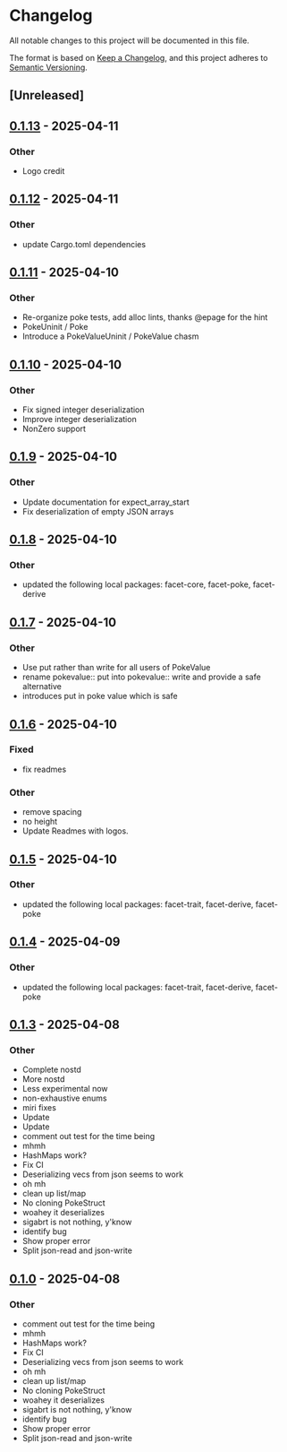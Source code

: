 # Changelog

All notable changes to this project will be documented in this file.

The format is based on [Keep a Changelog](https://keepachangelog.com/en/1.0.0/),
and this project adheres to [Semantic Versioning](https://semver.org/spec/v2.0.0.html).

## [Unreleased]

## [0.1.13](https://github.com/facet-rs/facet/compare/facet-json-read-v0.1.12...facet-json-read-v0.1.13) - 2025-04-11

### Other

- Logo credit

## [0.1.12](https://github.com/facet-rs/facet/compare/facet-json-read-v0.1.11...facet-json-read-v0.1.12) - 2025-04-11

### Other

- update Cargo.toml dependencies

## [0.1.11](https://github.com/facet-rs/facet/compare/facet-json-read-v0.1.10...facet-json-read-v0.1.11) - 2025-04-10

### Other

- Re-organize poke tests, add alloc lints, thanks @epage for the hint
- PokeUninit / Poke
- Introduce a PokeValueUninit / PokeValue chasm

## [0.1.10](https://github.com/facet-rs/facet/compare/facet-json-read-v0.1.9...facet-json-read-v0.1.10) - 2025-04-10

### Other

- Fix signed integer deserialization
- Improve integer deserialization
- NonZero support

## [0.1.9](https://github.com/facet-rs/facet/compare/facet-json-read-v0.1.8...facet-json-read-v0.1.9) - 2025-04-10

### Other

- Update documentation for expect_array_start
- Fix deserialization of empty JSON arrays

## [0.1.8](https://github.com/facet-rs/facet/compare/facet-json-read-v0.1.7...facet-json-read-v0.1.8) - 2025-04-10

### Other

- updated the following local packages: facet-core, facet-poke, facet-derive

## [0.1.7](https://github.com/facet-rs/facet/compare/facet-json-read-v0.1.6...facet-json-read-v0.1.7) - 2025-04-10

### Other

- Use put rather than write for all users of PokeValue
- rename pokevalue:: put into pokevalue:: write and provide a safe alternative
- introduces put in poke value which is safe

## [0.1.6](https://github.com/facet-rs/facet/compare/facet-json-read-v0.1.5...facet-json-read-v0.1.6) - 2025-04-10

### Fixed

- fix readmes

### Other

- remove spacing
- no height
- Update Readmes with logos.

## [0.1.5](https://github.com/facet-rs/facet/compare/facet-json-read-v0.1.4...facet-json-read-v0.1.5) - 2025-04-10

### Other

- updated the following local packages: facet-trait, facet-derive, facet-poke

## [0.1.4](https://github.com/facet-rs/facet/compare/facet-json-read-v0.1.3...facet-json-read-v0.1.4) - 2025-04-09

### Other

- updated the following local packages: facet-trait, facet-derive, facet-poke

## [0.1.3](https://github.com/facet-rs/facet/releases/tag/facet-json-read-v0.1.3) - 2025-04-08

### Other

- Complete nostd
- More nostd
- Less experimental now
- non-exhaustive enums
- miri fixes
- Update
- Update
- comment out test for the time being
- mhmh
- HashMaps work?
- Fix CI
- Deserializing vecs from json seems to work
- oh mh
- clean up list/map
- No cloning PokeStruct
- woahey it deserializes
- sigabrt is not nothing, y'know
- identify bug
- Show proper error
- Split json-read and json-write

## [0.1.0](https://github.com/facet-rs/facet/releases/tag/facet-json-read-v0.1.0) - 2025-04-08

### Other

- comment out test for the time being
- mhmh
- HashMaps work?
- Fix CI
- Deserializing vecs from json seems to work
- oh mh
- clean up list/map
- No cloning PokeStruct
- woahey it deserializes
- sigabrt is not nothing, y'know
- identify bug
- Show proper error
- Split json-read and json-write
